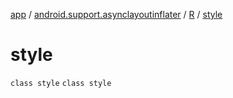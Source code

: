 [app](../../../index.md) / [android.support.asynclayoutinflater](../../index.md) / [R](../index.md) / [style](./index.md)

# style

`class style`
`class style`